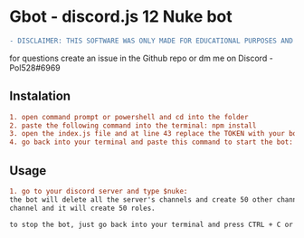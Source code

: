 # Gbot - discord.js 12 Nuke bot
```diff
- DISCLAIMER: THIS SOFTWARE WAS ONLY MADE FOR EDUCATIONAL PURPOSES AND SHOULD NOT BE USED WITH MALICIOUS INTENTS. WE ARE NOT RESPONISABLE FOR ANY DAMAGE CREATED BY THIS BOT.
```
for questions create an issue in the Github repo or dm me on Discord - Pol528#6969

## Instalation
```diff
1. open command prompt or powershell and cd into the folder
2. paste the following command into the terminal: npm install
3. open the index.js file and at line 43 replace the TOKEN with your bot's token
4. go back into your terminal and paste this command to start the bot: node index.js
```
## Usage
```diff
1. go to your discord server and type $nuke: 
the bot will delete all the server's channels and create 50 other channels. It will start spamming @everyone in every 
channel and it will create 50 roles.

to stop the bot, just go back into your terminal and press CTRL + C or simply close the terminal
